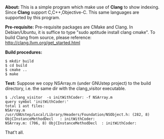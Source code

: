 **About:**
	This is a simple program which make use of **Clang** to show indexing.
	Since **Clang** support C,C++,Objective-C. This same languages are 
	supported by this program.
	
**Pre-requisite:**
	Pre-requisite packages are CMake and Clang.
	In Debian/Ubuntu, it is suffice to type "sudo aptitude install clang cmake".
	To build Clang from source, please reference: http://clang.llvm.org/get_started.html

**Build procedures:**

	$ mkdir build
	$ cd build
	$ cmake ..
	$ make

**Test:**
	Suppose we copy NSArray.m (under GNUstep project) to the build directory,
	i.e. the same dir with the clang_visitor executable.
	
	$ ./clang_visitor  -s initWithCoder: -f NSArray.m 
	query symbol 'initWithCoder:'
	total 1 ast files:
	NSArray.m
	/usr/GNUstep/Local/Library/Headers/Foundation/NSObject.h: (282, 8) ObjCInstanceMethodDecl	: initWithCoder:
	NSArray.m: (706, 8) ObjCInstanceMethodDecl	: initWithCoder:

That't all.


	
